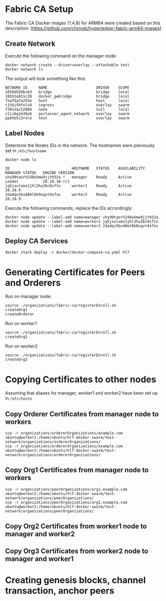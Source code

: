 # Fabric CA Setup

The Fabric CA Docker images (1.4.8) for ARM64 were created based on this description: [https://github.com/chinyati/hyperledger-fabric-arm64-images]

## Create Network

Execute the following command on the manager node:

    docker network create --driver=overlay --attachable test 
    docker network ls
    
The output will look something like this:

    NETWORK ID     NAME                      DRIVER    SCOPE
    1658d5b9bcb3   bridge                    bridge    local
    18591e831c38   docker_gwbridge           bridge    local
    7aaf6afa293e   host                      host      local
    t156j5hfnlu9   ingress                   overlay   swarm
    f301eac52804   none                      null      local
    z1ii6q1m38v6   portainer_agent_network   overlay   swarm
    ppkhb513role   test                      overlay   swarm
    
## Label Nodes

Determine the Nodes IDs in the network. The hostnames were previously set in ``/etc/hostname``

    docker node ls

    ID                            HOSTNAME   STATUS    AVAILABILITY   MANAGER STATUS   ENGINE VERSION
    vhy90taorh248okmw9jjt932a *   manager    Ready     Active         Leader           20.10.10-rc1
    jq5jxulomz2jhl3hu26c0sfto     worker1    Ready     Active                          20.10.9
    2da4qs5bu48ml0k0uqvt4xfos     worker2    Ready     Active                          20.10.9

Execute the following commands, replace the IDs accordingly:

    docker node update --label-add name=manager vhy90taorh248okmw9jjt932a
    docker node update --label-add name=worker1 jq5jxulomz2jhl3hu26c0sfto
    docker node update --label-add name=worker2 2da4qs5bu48ml0k0uqvt4xfos

## Deploy CA Services

    docker stack deploy -c docker/docker-compose-ca.yaml hlf
    
# Generating Certificates for Peers and Orderers

Run on manager node:

    source ./organizations/fabric-ca/registerEnroll.sh
    createOrg1
    createOrderer
    
Run on worker1

    source ./organizations/fabric-ca/registerEnroll.sh
    createOrg2
    
Run on worker2

    source ./organizations/fabric-ca/registerEnroll.sh
    createOrg3
    
# Copying Certificates to other nodes

Assuming that aliases for manager, worker1 and worker2 have been set up in ``/etc/hosts`` 

## Copy Orderer Certificates from manager node to workers

    scp -r organizations/ordererOrganizations/example.com ubuntu@worker1:/home/ubuntu/hlf-docker-swarm/test-network/organizations/ordererOrganizations/
    scp -r organizations/ordererOrganizations/example.com ubuntu@worker2:/home/ubuntu/hlf-docker-swarm/test-network/organizations/ordererOrganizations/
 
## Copy Org1 Certificates from manager node to workers

    scp -r organizations/peerOrganizations/org1.example.com ubuntu@worker1:/home/ubuntu/hlf-docker-swarm/test-network/organizations/peerOrganizations/
    scp -r organizations/peerOrganizations/org1.example.com ubuntu@worker2:/home/ubuntu/hlf-docker-swarm/test-network/organizations/peerOrganizations/
    
## Copy Org2 Certificates from worker1 node to manager and worker2

## Copy Org3 Certificates from worker2 node to manager and worker1


# Creating genesis blocks, channel transaction, anchor peers


